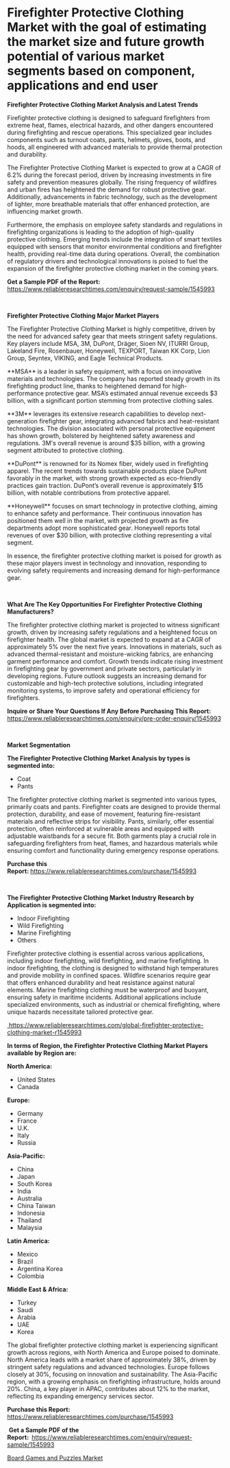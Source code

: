 <p><h1>Firefighter Protective Clothing Market with the goal of estimating the market size and future growth potential of various market segments based on component, applications and end user</h1></p><p><strong>Firefighter Protective Clothing Market Analysis and Latest Trends</strong></p>
<p><p>Firefighter protective clothing is designed to safeguard firefighters from extreme heat, flames, electrical hazards, and other dangers encountered during firefighting and rescue operations. This specialized gear includes components such as turnout coats, pants, helmets, gloves, boots, and hoods, all engineered with advanced materials to provide thermal protection and durability.</p><p>The Firefighter Protective Clothing Market is expected to grow at a CAGR of 6.2% during the forecast period, driven by increasing investments in fire safety and prevention measures globally. The rising frequency of wildfires and urban fires has heightened the demand for robust protective gear. Additionally, advancements in fabric technology, such as the development of lighter, more breathable materials that offer enhanced protection, are influencing market growth. </p><p>Furthermore, the emphasis on employee safety standards and regulations in firefighting organizations is leading to the adoption of high-quality protective clothing. Emerging trends include the integration of smart textiles equipped with sensors that monitor environmental conditions and firefighter health, providing real-time data during operations. Overall, the combination of regulatory drivers and technological innovations is poised to fuel the expansion of the firefighter protective clothing market in the coming years.</p></p>
<p><strong>Get a Sample PDF of the Report:&nbsp;</strong> <a href="https://www.reliableresearchtimes.com/enquiry/request-sample/1545993?utm_campaign=2009&utm_medium=2&utm_source=Github&utm_content=ia&utm_term=04042025&utm_id=firefighter-protective-clothing">https://www.reliableresearchtimes.com/enquiry/request-sample/1545993</a></p>
<p>&nbsp;</p>
<p><strong>Firefighter Protective Clothing Major Market Players</strong></p>
<p><p>The Firefighter Protective Clothing Market is highly competitive, driven by the need for advanced safety gear that meets stringent safety regulations. Key players include MSA, 3M, DuPont, Dräger, Sioen NV, ITURRI Group, Lakeland Fire, Rosenbauer, Honeywell, TEXPORT, Taiwan KK Corp, Lion Group, Seyntex, VIKING, and Eagle Technical Products.</p><p>**MSA** is a leader in safety equipment, with a focus on innovative materials and technologies. The company has reported steady growth in its firefighting product line, thanks to heightened demand for high-performance protective gear. MSA’s estimated annual revenue exceeds $3 billion, with a significant portion stemming from protective clothing sales.</p><p>**3M** leverages its extensive research capabilities to develop next-generation firefighter gear, integrating advanced fabrics and heat-resistant technologies. The division associated with personal protective equipment has shown growth, bolstered by heightened safety awareness and regulations. 3M's overall revenue is around $35 billion, with a growing segment attributed to protective clothing.</p><p>**DuPont** is renowned for its Nomex fiber, widely used in firefighting apparel. The recent trends towards sustainable products place DuPont favorably in the market, with strong growth expected as eco-friendly practices gain traction. DuPont’s overall revenue is approximately $15 billion, with notable contributions from protective apparel.</p><p>**Honeywell** focuses on smart technology in protective clothing, aiming to enhance safety and performance. Their continuous innovation has positioned them well in the market, with projected growth as fire departments adopt more sophisticated gear. Honeywell reports total revenues of over $30 billion, with protective clothing representing a vital segment.</p><p>In essence, the firefighter protective clothing market is poised for growth as these major players invest in technology and innovation, responding to evolving safety requirements and increasing demand for high-performance gear.</p></p>
<p>&nbsp;</p>
<p><strong>What Are The Key Opportunities For Firefighter Protective Clothing Manufacturers?</strong></p>
<p><p>The firefighter protective clothing market is projected to witness significant growth, driven by increasing safety regulations and a heightened focus on firefighter health. The global market is expected to expand at a CAGR of approximately 5% over the next five years. Innovations in materials, such as advanced thermal-resistant and moisture-wicking fabrics, are enhancing garment performance and comfort. Growth trends indicate rising investment in firefighting gear by government and private sectors, particularly in developing regions. Future outlook suggests an increasing demand for customizable and high-tech protective solutions, including integrated monitoring systems, to improve safety and operational efficiency for firefighters.</p></p>
<p><strong>Inquire or Share Your Questions If Any Before Purchasing This Report:</strong> <a href="https://www.reliableresearchtimes.com/enquiry/pre-order-enquiry/1545993?utm_campaign=2009&utm_medium=2&utm_source=Github&utm_content=ia&utm_term=04042025&utm_id=firefighter-protective-clothing">https://www.reliableresearchtimes.com/enquiry/pre-order-enquiry/1545993</a></p>
<p>&nbsp;</p>
<p><strong>Market Segmentation</strong></p>
<p><strong>The Firefighter Protective Clothing Market Analysis by types is segmented into:</strong></p>
<p><ul><li>Coat</li><li>Pants</li></ul></p>
<p><p>The firefighter protective clothing market is segmented into various types, primarily coats and pants. Firefighter coats are designed to provide thermal protection, durability, and ease of movement, featuring fire-resistant materials and reflective strips for visibility. Pants, similarly, offer essential protection, often reinforced at vulnerable areas and equipped with adjustable waistbands for a secure fit. Both garments play a crucial role in safeguarding firefighters from heat, flames, and hazardous materials while ensuring comfort and functionality during emergency response operations.</p></p>
<p><strong>Purchase this Report:&nbsp;</strong><a href="https://www.reliableresearchtimes.com/purchase/1545993?utm_campaign=2009&utm_medium=2&utm_source=Github&utm_content=ia&utm_term=04042025&utm_id=firefighter-protective-clothing">https://www.reliableresearchtimes.com/purchase/1545993</a></p>
<p>&nbsp;</p>
<p><strong>The Firefighter Protective Clothing Market Industry Research by Application is segmented into:</strong></p>
<p><ul><li>Indoor Firefighting</li><li>Wild Firefighting</li><li>Marine Firefighting</li><li>Others</li></ul></p>
<p><p>Firefighter protective clothing is essential across various applications, including indoor firefighting, wild firefighting, and marine firefighting. In indoor firefighting, the clothing is designed to withstand high temperatures and provide mobility in confined spaces. Wildfire scenarios require gear that offers enhanced durability and heat resistance against natural elements. Marine firefighting clothing must be waterproof and buoyant, ensuring safety in maritime incidents. Additional applications include specialized environments, such as industrial or chemical firefighting, where unique hazards necessitate tailored protective gear.</p></p>
<p><a href="https://www.reliableresearchtimes.com/global-firefighter-protective-clothing-market-r1545993?utm_campaign=2009&utm_medium=2&utm_source=Github&utm_content=ia&utm_term=04042025&utm_id=firefighter-protective-clothing">&nbsp;https://www.reliableresearchtimes.com/global-firefighter-protective-clothing-market-r1545993</a></p>
<p><strong>In terms of Region, the Firefighter Protective Clothing Market Players available by Region are:</strong></p>
<p>
    <p> <strong> North America: </strong>
        <ul>
            <li>United States</li>
            <li>Canada</li>
        </ul>
        </p> 
    <p> <strong> Europe: </strong>
        <ul>
            <li>Germany</li>
            <li>France</li>
            <li>U.K.</li>
            <li>Italy</li>
            <li>Russia</li>
        </ul>
        </p> 
    <p> <strong> Asia-Pacific: </strong>
        <ul>
            <li>China</li>
            <li>Japan</li>
            <li>South Korea</li>
            <li>India</li>
            <li>Australia</li>
            <li>China Taiwan</li>
            <li>Indonesia</li>
            <li>Thailand</li>
            <li>Malaysia</li>
        </ul>
        </p> 
    <p> <strong> Latin America: </strong>
        <ul>
            <li>Mexico</li>
            <li>Brazil</li>
            <li>Argentina Korea</li>
            <li>Colombia</li>
        </ul>
        </p> 
    <p> <strong> Middle East & Africa: </strong>
        <ul>
            <li>Turkey</li>
            <li>Saudi</li>
            <li>Arabia</li>
            <li>UAE</li>
            <li>Korea</li>
        </ul>
    </p>
    </p>
<p><p>The global firefighter protective clothing market is experiencing significant growth across regions, with North America and Europe poised to dominate. North America leads with a market share of approximately 38%, driven by stringent safety regulations and advanced technologies. Europe follows closely at 30%, focusing on innovation and sustainability. The Asia-Pacific region, with a growing emphasis on firefighting infrastructure, holds around 20%. China, a key player in APAC, contributes about 12% to the market, reflecting its expanding emergency services sector.</p></p>
<p><strong>Purchase this Report: </strong><a href="https://www.reliableresearchtimes.com/purchase/1545993?utm_campaign=2009&utm_medium=2&utm_source=Github&utm_content=ia&utm_term=04042025&utm_id=firefighter-protective-clothing">https://www.reliableresearchtimes.com/purchase/1545993</a></p>
<p>&nbsp;<strong>Get a Sample PDF of the Report:&nbsp;&nbsp;</strong><a href="https://www.reliableresearchtimes.com/enquiry/request-sample/1545993?utm_campaign=2009&utm_medium=2&utm_source=Github&utm_content=ia&utm_term=04042025&utm_id=firefighter-protective-clothing">https://www.reliableresearchtimes.com/enquiry/request-sample/1545993</a></p>
<p><strong></strong></p>
<p><p><a href="https://github.com/hgf64gh/Market-Research-Report-List-2/blob/main/board-games-and-puzzles-market.md?utm_campaign=2009&utm_medium=2&utm_source=Github&utm_content=ia&utm_term=04042025&utm_id=firefighter-protective-clothing">Board Games and Puzzles Market</a></p></p>